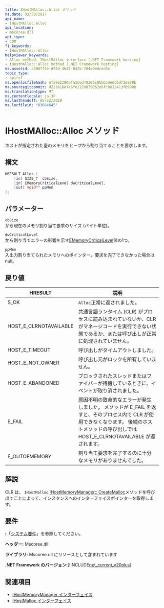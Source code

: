 ```yaml
---
title: IHostMAlloc::Alloc メソッド
ms.date: 03/30/2017
api_name:
- IHostMAlloc.Alloc
api_location:
- mscoree.dll
api_type:
- COM
f1_keywords:
- IHostMAlloc::Alloc
helpviewer_keywords:
- Alloc method, IHostMAlloc interface [.NET Framework hosting]
- IHostMAlloc::Alloc method [.NET Framework hosting]
ms.assetid: a3007f5e-d75d-4b37-842b-704e9edced5e
topic_type:
- apiref
ms.openlocfilehash: 6f58e2290afa166d48306c0bbb50edd1df36888b
ms.sourcegitcommit: d223616e7e6fe2139079052e6fcbe25413fb9900
ms.translationtype: MT
ms.contentlocale: ja-JP
ms.lasthandoff: 05/22/2020
ms.locfileid: "83804645"
---
```

# <a name="ihostmallocalloc-method"></a>IHostMAlloc::Alloc メソッド
ホストが指定された量のメモリをヒープから割り当てることを要求します。  
  
## <a name="syntax"></a>構文  
  
```cpp  
HRESULT Alloc (  
    [in] SIZE_T  cbSize,
    [in] EMemoryCriticalLevel dwCriticalLevel,
    [out] void** ppMem  
);  
```  
  
## <a name="parameters"></a>パラメーター  
 `cbSize`  
 から現在のメモリ割り当て要求のサイズ (バイト単位)。  
  
 `dwCriticalLevel`  
 から割り当てエラーの影響を示す[EMemoryCriticalLevel](ememorycriticallevel-enumeration.md)値の1つ。  
  
 `ppMem`  
 入出力割り当てられたメモリへのポインター。要求を完了できなかった場合は null。  
  
## <a name="return-value"></a>戻り値  
  
|HRESULT|説明|  
|-------------|-----------------|  
|S_OK|`Alloc`正常に返されました。|  
|HOST_E_CLRNOTAVAILABLE|共通言語ランタイム (CLR) がプロセスに読み込まれていないか、CLR がマネージコードを実行できない状態であるか、または呼び出しが正常に処理されていません。|  
|HOST_E_TIMEOUT|呼び出しがタイムアウトしました。|  
|HOST_E_NOT_OWNER|呼び出し元がロックを所有していません。|  
|HOST_E_ABANDONED|ブロックされたスレッドまたはファイバーが待機しているときに、イベントが取り消されました。|  
|E_FAIL|原因不明の致命的なエラーが発生しました。 メソッドが E_FAIL を返すと、そのプロセス内で CLR が使用できなくなります。 後続のホストメソッドの呼び出しでは HOST_E_CLRNOTAVAILABLE が返されます。|  
|E_OUTOFMEMORY|割り当て要求を完了するのに十分なメモリがありませんでした。|  
  
## <a name="remarks"></a>解説  
 CLR は、 `IHostMalloc` [IHostMemoryManager:: CreateMalloc](ihostmemorymanager-createmalloc-method.md)メソッドを呼び出すことによって、インスタンスへのインターフェイスポインターを取得します。  
  
## <a name="requirements"></a>要件  
 **:**「[システム要件](../../get-started/system-requirements.md)」を参照してください。  
  
 **ヘッダー:** Mscoree.dll  
  
 **ライブラリ:** Mscoree.dll にリソースとして含まれています  
  
 **.NET Framework のバージョン:**[!INCLUDE[net_current_v20plus](../../../../includes/net-current-v20plus-md.md)]  
  
## <a name="see-also"></a>関連項目

- [IHostMemoryManager インターフェイス](ihostmemorymanager-interface.md)
- [IHostMalloc インターフェイス](ihostmalloc-interface.md)
